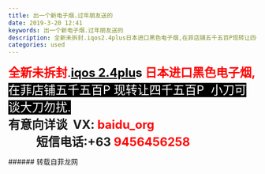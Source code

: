 ```yaml
---
title: 出一个新电子烟.过年朋友送的
date: 2019-3-20 12:41
keywords: 出一个新电子烟.过年朋友送的
description: 全新未拆封.iqos2.4plus日本进口黑色电子烟,在菲店铺五千五百P现转让四千五百P  小刀可谈大刀勿扰.有意向详谈  VX:baidu_org      短信电话:+639456456258
categories: used
---
```

<td class="t_f" id="postmessage_3264539">

<font size="5"><strong><font color="#ff0000">全新未拆封</font></strong>.<font color="#000000"><strong><u>iqos 2.4plu</u>s </strong></font><font color="#ff0000"><strong>日本进口黑色电子烟,</strong></font></font><br/>
<font size="5"><font color="#ffffff"><font style="background-color:black">在菲店铺五千五百P 现转让四千五百P  小刀可谈大刀勿扰.</font></font></font><br/>
<strong><font size="5">有意向详谈  VX: <font color="#ff0000">baidu_org</font></font></strong><br/>
<strong><font size="5">          短信电话:+63 <font color="#ff0000">9456456258</font></font></strong><br/>
</td>
###### 转载自菲龙网